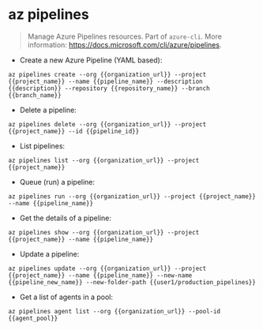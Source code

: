 # az pipelines

> Manage Azure Pipelines resources.
> Part of `azure-cli`.
> More information: <https://docs.microsoft.com/cli/azure/pipelines>.

- Create a new Azure Pipeline (YAML based):

`az pipelines create --org {{organization_url}} --project {{project_name}} --name {{pipeline_name}} --description {{description}} --repository {{repository_name}} --branch {{branch_name}}`

- Delete a pipeline:

`az pipelines delete --org {{organization_url}} --project {{project_name}} --id {{pipeline_id}}`

- List pipelines:

`az pipelines list --org {{organization_url}} --project {{project_name}}`

- Queue (run) a pipeline:

`az pipelines run --org {{organization_url}} --project {{project_name}} --name {{pipeline_name}}`

- Get the details of a pipeline:

`az pipelines show --org {{organization_url}} --project {{project_name}} --name {{pipeline_name}}`

- Update a pipeline:

`az pipelines update --org {{organization_url}} --project {{project_name}} --name {{pipeline_name}} --new-name {{pipeline_new_name}} --new-folder-path {{user1/production_pipelines}}`

- Get a list of agents in a pool:

`az pipelines agent list --org {{organization_url}} --pool-id {{agent_pool}}`
